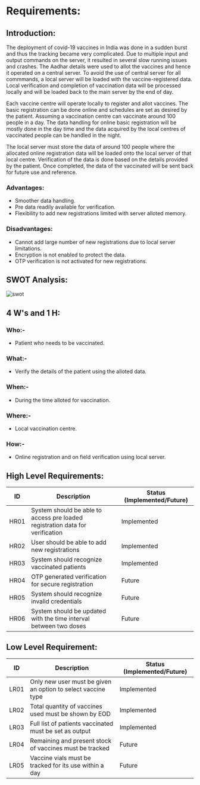 # Requirements:

   ## Introduction:
  The deployment of covid-19 vaccines in India was done in a sudden burst and thus the tracking became very complicated. 
Due to multiple input and output commands on the server, it resulted in several slow running issues and crashes. 
The Aadhar details were used to allot the vaccines and hence it operated on a central server.
To avoid the use of central server for all commmands, a local server will be loaded with the vaccine-registered data. 
Local verification and completion of vaccination data will be processed locally and will be loaded back to the main server by the end of day.

Each vaccine centre will operate locally to register and allot vaccines. 
The basic registration can be done online and schedules are set as desired by the patient. Assuming a vaccination centre can vaccinate around 100 people in a day. 
The data handling for online basic registration will be mostly done in the day time and the data acquired by the local centres of vaccinated people can be handled in the night.

The local server must store the data of around 100 people where the allocated online registration data will be loaded onto the local server of that local centre. 
Verification of the data is done based on the details provided by the patient. Once completed, the data of the vaccinated will be sent back for future use and reference.

### Advantages:
* Smoother data handling.
* Pre data readily available for verification.
* Flexibility to add new registrations limited with server alloted memory.

### Disadvantages:
* Cannot add large number of new registrations due to local server limitations.
* Encryption is not enabled to protect the data.
* OTP verification is not activated for new registrations.

## SWOT Analysis:

![swot](https://user-images.githubusercontent.com/101566024/161375581-c3fe1537-a9b2-4e4a-ba14-65d2ba9bcf45.png)


## 4 W's and 1 H:

### Who:-
* Patient who needs to be vaccinated.

### What:-
* Verify the details of the patient using the alloted data.

### When:-
* During the time alloted for vaccination.

### Where:-
* Local vaccination centre.

### How:-
* Online registration and on field verification using local server.

## High Level Requirements:
| ID   |                         Description                                              | Status (Implemented/Future) |
| ---  |                          ---                                                     |          ---                |
| HR01 | System should be able to access pre loaded registration data for verification    |       Implemented           |
| HR02 | User should be able to add new registrations                                     |       Implemented           |
| HR03 | System should recognize vaccinated patients                                      |       Implemented           |
| HR04 | OTP generated verification for secure registration                               |       Future                |
| HR05 | System should recognize invalid credentials                                      |       Future                |
| HR06 | System should be updated with the time interval between two doses                |       Future                |

## Low Level Requirement:
| ID   |                          Description                                             | Status (Implemented/Future) |
| ---  |                             ---                                                  |            ---              |
| LR01 | Only new user must be given an option to select vaccine type                     |        Implemented          |
| LR02 | Total quantity of vaccines used must be shown by EOD                             |        Implemented          |
| LR03 | Full list of patients vaccinated must be set as output                           |        Implemented          |
| LR04 | Remaining and present stock of vaccines must be tracked                          |        Future               |
| LR05 | Vaccine vials must be tracked for its use within a day                           |        Future               |
